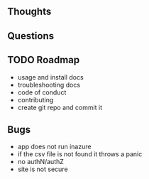 
## Thoughts

## Questions

## TODO Roadmap
- usage and install docs
- troubleshooting docs
- code of conduct
- contributing
- create git repo and commit it

## Bugs

- app does not run inazure
- if the csv file is not found it throws a panic
- no authN/authZ
- site is not secure